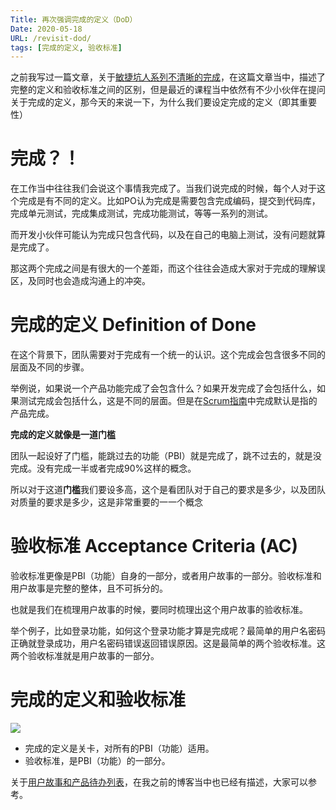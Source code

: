 ```yaml
---
Title: 再次强调完成的定义（DoD）
Date: 2020-05-18
URL: /revisit-dod/
tags: [完成的定义, 验收标准]
---
```


之前我写过一篇文章，关于[敏捷坑人系列不清晰的完成](/not-clear-dod-agile-is-bad/)，在这篇文章当中，描述了完整的定义和验收标准之间的区别，但是最近的课程当中依然有不少小伙伴在提问关于完成的定义，那今天的来说一下，为什么我们要设定完成的定义（即其重要性）

# 完成？！

在工作当中往往我们会说这个事情我完成了。当我们说完成的时候，每个人对于这个完成是有不同的定义。比如PO认为完成是需要包含完成编码，提交到代码库，完成单元测试，完成集成测试，完成功能测试，等等一系列的测试。

而开发小伙伴可能认为完成只包含代码，以及在自己的电脑上测试，没有问题就算是完成了。

那这两个完成之间是有很大的一个差距，而这个往往会造成大家对于完成的理解误区，及同时也会造成沟通上的冲突。

# 完成的定义 Definition of Done

在这个背景下，团队需要对于完成有一个统一的认识。这个完成会包含很多不同的层面及不同的步骤。

举例说，如果说一个产品功能完成了会包含什么？如果开发完成了会包括什么，如果测试完成会包括什么，这是不同的层面。但是在[Scrum指南](/scrum_guides/)中完成默认是指的产品完成。

**完成的定义就像是一道门槛**

团队一起设好了门槛，能跳过去的功能（PBI）就是完成了，跳不过去的，就是没完成。没有完成一半或者完成90%这样的概念。

所以对于这道**门槛**我们要设多高，这个是看团队对于自己的要求是多少，以及团队对质量的要求是多少，这是非常重要的一一个概念

# 验收标准 Acceptance Criteria (AC)

验收标准更像是PBI（功能）自身的一部分，或者用户故事的一部分。验收标准和用户故事是完整的整体，且不可拆分的。

也就是我们在梳理用户故事的时候，要同时梳理出这个用户故事的验收标准。

举个例子，比如登录功能，如何这个登录功能才算是完成呢？最简单的用户名密码正确就登录成功，用户名密码错误返回错误原因。这是最简单的两个验收标准。这两个验收标准就是用户故事的一部分。

# 完成的定义和验收标准

![](/images/dod-ac.jpeg)

- 完成的定义是关卡，对所有的PBI（功能）适用。
- 验收标准，是PBI（功能）的一部分。

关于[用户故事和产品待办列表](/product_backlog_user_story/)，在我之前的博客当中也已经有描述，大家可以参考。
